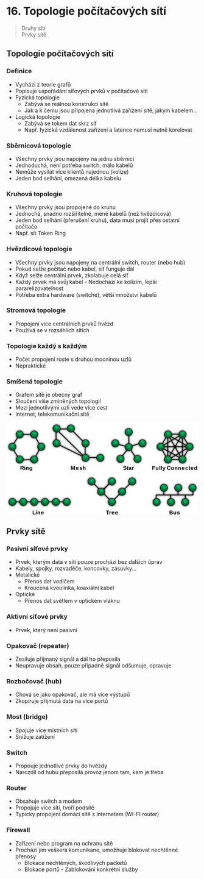 # 16. Topologie počítačových sítí

> Druhy sítí \
> Prvky sítě

## Topologie počítačových sítí

### Definice

- Vychází z teorie grafů
- Popisuje uspořádání síťových prvků v počítačové síti
- Fyzická topologie
  - Zabývá se reálnou konstrukcí sítě
  - Jak a k čemu jsou připojena jednotlivá zařízení sítě, jakým kabelem...
- Logická topologie
  - Zabývá se tokem dat skrz síť
  - Např. fyzická vzdálenost zařízení a latence nemusí nutně korelovat

### Sběrnicová topologie

- Všechny prvky jsou napojeny na jednu sběrnici
- Jednoduchá, není potřeba switch, málo kabelů
- Nemůže vysílat více klientů najednou (kolize)
- Jeden bod selhání, omezená délka kabelu

### Kruhová topologie

- Všechny prvky jsou propojené do kruhu
- Jednochá, snadno rozšiřitelné, méně kabelů (než hvězdicová)
- Jeden bod selhání (přerušení kruhu), data musí projít přes ostatní počítače
- Např. sít Token Ring

### Hvězdicová topologie

- Všechny prvky jsou napojeny na centrální switch, router (nebo hub)
- Pokud selže počítač nebo kabel, síť funguje dál
- Když selže centrální prvek, zkolabuje celá síť
- Každý prvek má svůj kabel - Nedochází ke kolizím, lepší pararelizovatelnost
- Potřeba extra hardware (switche), větší množství kabelů

### Stromová topologie

- Propojení více centrálních prvků hvězd
- Používá se v rozsáhlích sítích

### Topologie každý s každým

- Počet propojení roste s druhou mocninou uzlů
- Nepraktické

### Smíšená topologie

- Grafem sítě je obecný graf
- Sloučení víše zmíněných topologií
- Mezi jednotlivými uzli vede více cest
- Internet, telekomunikační sítě

![Druhy sítí)](./druhy_siti.png)

## Prvky sítě

### Pasivní síťové prvky

- Prvek, kterým data v síti pouze prochází bez dalších úprav
- Kabely, spojky, rozvaděče, koncovky, zásuvky...
- Metalické
  - Přenos dat vodičem
  - Kroucená kvoulinka, koaxiální kabel
- Optické
  - Přenos dat světlem v optickém vláknu

### Aktivní síťové prvky

- Prvek, který není pasivní

### Opakovač (repeater)

- Zesiluje přijmaný signál a dál ho přeposíla
- Neupravuje obsah, pouze případně signál odšumuje, opravuje

### Rozbočovač (hub)

- Chová se jako opakovač, ale má více výstupů
- Zkopíruje přijmutá data na více portů

### Most (bridge)

- Spojuje více místních sítí
- Snižuje zatížení

### Switch

- Propouje jednotlivé prvky do hvězdy
- Narozdíl od hubu přeposílá provoz jenom tam, kam je třeba

### Router

- Obsahuje switch a modem
- Propojuje více sítí, tvoří podsítě
- Typicky propojení domácí sítě s internetem (WI-FI router)

### Firewall

- Zařízení nebo program na ochranu sítě
- Prochází jím veškerá komunikane, umožňuje blokovat nechtěnné přenosy
  - Blokace nechtěných, škodlivých packetů
  - Blokace portů - Zablokování konkrétní služby
